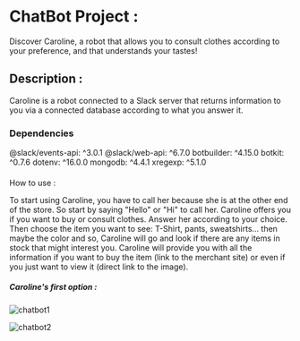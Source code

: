 # ChatBot Project :
Discover Caroline, a robot that allows you to consult clothes according to your preference, and that understands your tastes!

## Description :
Caroline is a robot connected to a Slack server that returns information to you via a connected database according to what you answer it.

### Dependencies
@slack/events-api: ^3.0.1
@slack/web-api: ^6.7.0
botbuilder: ^4.15.0
botkit: ^0.7.6
dotenv: ^16.0.0
mongodb: ^4.4.1
xregexp: ^5.1.0

#### 
How to use : 

To start using Caroline, you have to call her because she is at the other end of the store. So start by saying "Hello" or "Hi" to call her.
Caroline offers you if you want to buy or consult clothes. Answer her according to your choice.
Then choose the item you want to see: T-Shirt, pants, sweatshirts... then maybe the color and so, Caroline will go and look if there are any items in stock that 
might interest you.
Caroline will provide you with all the information if you want to buy the item (link to the merchant site)
or even if you just want to view it (direct link to the image).


##### Caroline's first option :

![chatbot1](https://user-images.githubusercontent.com/71397429/160251717-bd6fe0c6-1fd6-4e8d-99d2-ae7e9365f45d.PNG)

![chatbot2](https://user-images.githubusercontent.com/71397429/160251742-78c097f0-af91-456e-8bd5-0773753e07c9.PNG)
